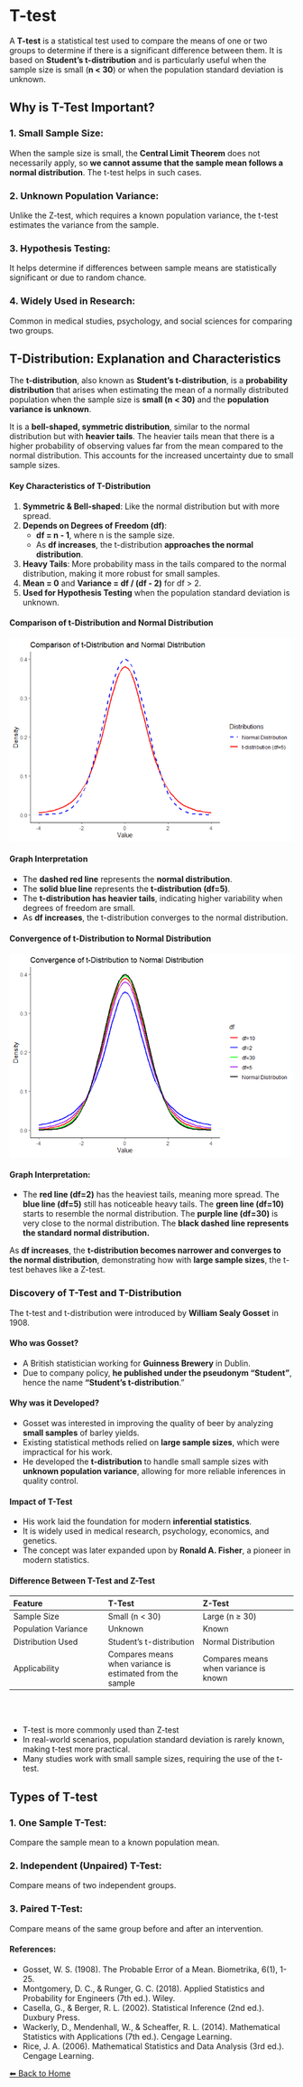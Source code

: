 <script type="text/javascript" async
    src="https://polyfill.io/v3/polyfill.min.js?features=es6">
</script>
<script type="text/javascript" async
    src="https://cdnjs.cloudflare.com/ajax/libs/mathjax/3.2.0/es5/tex-mml-chtml.js">
</script>

# T-test

A **T-test** is a statistical test used to compare the means of one or
two groups to determine if there is a significant difference between
them. It is based on **Student’s t-distribution** and is particularly
useful when the sample size is small (**n &lt; 30**) or when the
population standard deviation is unknown.

## Why is T-Test Important?

### 1. Small Sample Size:

When the sample size is small, the **Central Limit Theorem** does not
necessarily apply, so **we cannot assume that the sample mean follows a
normal distribution**. The t-test helps in such cases.

### 2. Unknown Population Variance:

Unlike the Z-test, which requires a known population variance, the
t-test estimates the variance from the sample.

### 3. Hypothesis Testing:

It helps determine if differences between sample means are statistically
significant or due to random chance.

### 4. Widely Used in Research:

Common in medical studies, psychology, and social sciences for comparing
two groups.

## T-Distribution: Explanation and Characteristics

The **t-distribution**, also known as **Student’s t-distribution**, is a
**probability distribution** that arises when estimating the mean of a
normally distributed population when the sample size is **small (n &lt;
30)** and the **population variance is unknown**.

It is a **bell-shaped, symmetric distribution**, similar to the normal
distribution but with **heavier tails**. The heavier tails mean that
there is a higher probability of observing values far from the mean
compared to the normal distribution. This accounts for the increased
uncertainty due to small sample sizes.

#### Key Characteristics of T-Distribution

1.  **Symmetric & Bell-shaped**: Like the normal distribution but with
    more spread.
2.  **Depends on Degrees of Freedom (df)**:
    -   **df = n - 1**, where n is the sample size.
    -   As **df increases**, the t-distribution **approaches the normal
        distribution**.
3.  **Heavy Tails**: More probability mass in the tails compared to the
    normal distribution, making it more robust for small samples.
4.  **Mean = 0** and **Variance = df / (df - 2)** for df &gt; 2.
5.  **Used for Hypothesis Testing** when the population standard
    deviation is unknown.

#### Comparison of t-Distribution and Normal Distribution

![](T-test_files/figure-markdown_strict/unnamed-chunk-1-1.png)

#### Graph Interpretation

-   The **dashed red line** represents the **normal distribution**.
-   The **solid blue line** represents the **t-distribution (df=5)**.
-   The **t-distribution has heavier tails**, indicating higher
    variability when degrees of freedom are small.
-   As **df increases**, the t-distribution converges to the normal
    distribution.

#### Convergence of t-Distribution to Normal Distribution

![](T-test_files/figure-markdown_strict/unnamed-chunk-2-1.png)

#### Graph Interpretation:

-   The **red line (df=2)** has the heaviest tails, meaning more spread.
    The **blue line (df=5)** still has noticeable heavy tails. The
    **green line (df=10)** starts to resemble the normal distribution.
    The **purple line (df=30)** is very close to the normal
    distribution. The **black dashed line represents the standard normal
    distribution.**

As **df increases**, the **t-distribution becomes narrower and converges
to the normal distribution**, demonstrating how with **large sample
sizes**, the t-test behaves like a Z-test.

### Discovery of T-Test and T-Distribution

The t-test and t-distribution were introduced by **William Sealy
Gosset** in 1908.

#### Who was Gosset?

-   A British statistician working for **Guinness Brewery** in Dublin.
-   Due to company policy, **he published under the pseudonym
    “Student”**, hence the name **“Student’s t-distribution**.”

#### Why was it Developed?

-   Gosset was interested in improving the quality of beer by analyzing
    **small samples** of barley yields.
-   Existing statistical methods relied on **large sample sizes**, which
    were impractical for his work.
-   He developed the **t-distribution** to handle small sample sizes
    with **unknown population variance**, allowing for more reliable
    inferences in quality control.

#### Impact of T-Test

-   His work laid the foundation for modern **inferential statistics**.
-   It is widely used in medical research, psychology, economics, and
    genetics.
-   The concept was later expanded upon by **Ronald A. Fisher**, a
    pioneer in modern statistics.

#### Difference Between T-Test and Z-Test

<table>
<colgroup>
<col style="width: 33%" />
<col style="width: 33%" />
<col style="width: 33%" />
</colgroup>
<thead>
<tr class="header">
<th style="text-align: left;">Feature</th>
<th style="text-align: left;">T-Test</th>
<th style="text-align: left;">Z-Test</th>
</tr>
</thead>
<tbody>
<tr class="odd">
<td style="text-align: left;">Sample Size</td>
<td style="text-align: left;">Small (n &lt; 30)</td>
<td style="text-align: left;">Large (n ≥ 30)</td>
</tr>
<tr class="even">
<td style="text-align: left;">Population Variance</td>
<td style="text-align: left;">Unknown</td>
<td style="text-align: left;">Known</td>
</tr>
<tr class="odd">
<td style="text-align: left;">Distribution Used</td>
<td style="text-align: left;">Student’s t-distribution</td>
<td style="text-align: left;">Normal Distribution</td>
</tr>
<tr class="even">
<td style="text-align: left;">Applicability</td>
<td style="text-align: left;">Compares means when variance is estimated
from the sample</td>
<td style="text-align: left;">Compares means when variance is known</td>
</tr>
</tbody>
</table>

<br> <br>

-   T-test is more commonly used than Z-test
-   In real-world scenarios, population standard deviation is rarely
    known, making t-test more practical.
-   Many studies work with small sample sizes, requiring the use of the
    t-test.

## Types of T-test

### 1. One Sample T-Test:

Compare the sample mean to a known population mean.

### 2. Independent (Unpaired) T-Test:

Compare means of two independent groups.

### 3. Paired T-Test:

Compare means of the same group before and after an intervention.

#### References:

-   Gosset, W. S. (1908). The Probable Error of a Mean. Biometrika,
    6(1), 1-25.
-   Montgomery, D. C., & Runger, G. C. (2018). Applied Statistics and
    Probability for Engineers (7th ed.). Wiley.
-   Casella, G., & Berger, R. L. (2002). Statistical Inference (2nd
    ed.). Duxbury Press.
-   Wackerly, D., Mendenhall, W., & Scheaffer, R. L. (2014).
    Mathematical Statistics with Applications (7th ed.). Cengage
    Learning.
-   Rice, J. A. (2006). Mathematical Statistics and Data Analysis (3rd
    ed.). Cengage Learning.

[⬅ Back to Home](../index.md)
